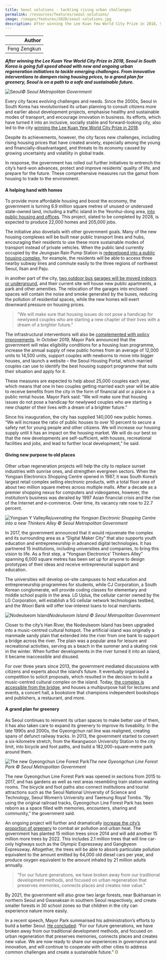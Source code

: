```yaml
---
title: Seoul solutions - tackling rising urban challenges
permalink: /resources/features/seoul-solutions/
image: /images/features/2020/seoul-solutions.jpg
description: After winning the Lee Kuan Yew World City Prize in 2018, Seoul in South Korea is going full speed ahead with new and ongoing urban regeneration initiatives to tackle emerging challenges. From innovative interventions to dampen rising housing prices, to a grand plan for greenery, Seoul is on a path to a safe and sustainable future.
---
```


| Author |
|---:|
| Feng Zengkun |

***After winning the Lee Kuan Yew World City Prize in 2018, Seoul in South Korea is going full speed ahead with new and ongoing urban regeneration initiatives to tackle emerging challenges. From innovative interventions to dampen rising housing prices, to a grand plan for greenery, Seoul is on a path to a safe and sustainable future.***

![Seoul](/images/features/2020/seoul-solutions.jpg/)*© Seoul Metropolitan Government*

Every city faces evolving challenges and needs. Since the 2000s, Seoul in South Korea has revolutionised its urban planning to consult citizens more and earlier about development projects, emphasise healthy and sustainable modes of transport, and encourage innovation in business. Its efforts, which have turned it into an inclusive, socially stable and forward-looking city, also led to the city [winning the Lee Kuan Yew World City Prize in 2018](https://www.ura.gov.sg/Corporate/Media-Room/Media-Releases/pr18-14).

Despite its achievements, however, the city faces new challenges, including rising housing prices that have created anxiety, especially among the young and financially-disadvantaged, and threats to its economy caused by growing uncertainty and volatility in global trade. 

In response, the government has rolled out further initiatives to entrench the city’s hard-won advances, protect and improve residents’ quality of life, and prepare for the future. These comprehensive measures run the gamut from housing to trade to the environment. 

#### **A helping hand with homes**

To provide more affordable housing and boost the economy, the government is turning 6.9 million square metres of unused or underused state-owned land, including a traffic island in the Yeonhui-dong area, [into public housing and offices](http://www.koreaherald.com/view.php?ud=20190123000646). This project, slated to be completed by 2028, is expected to produce 22,000 homes and 205,000 jobs.

The initiative also dovetails with other government goals. Many of the new housing complexes will be built near public transport lines and hubs, encouraging their residents to use these more sustainable modes of transport instead of private vehicles. When the public land currently occupied by the Jeungsan Rain Pump Station is [redeveloped into a public housing complex](http://koreabizwire.com/seoul-to-build-homes-for-younger-generation-using-public-property/142750), for example, the residents will be able to access three nearby subway lines and commute easily to the three regions of northwest Seoul, Ilsan and Paju.  

In another part of the city, [two outdoor bus garages will be moved indoors or underground](http://english.seoul.go.kr/seoul-establishes-compact-city-equipped-with-public-housing-soc-facility/), and their current site will house new public apartments, a park and other amenities. The relocation of the garages into enclosed spaces will contain the noise and smoke generated by the buses, reducing the pollution of residential spaces, while the new homes will exert downward pressure on housing prices.  

> "We will make sure that housing issues do not pose a handicap for newlywed couples who are starting a new chapter of their lives with a dream of a brighter future."

The infrastructural interventions will also be [complemented with policy improvements](http://english.seoul.go.kr/seoul-releases-housing-support-programs-for-newlywed-couples/). In October 2019, Mayor Park announced that the government will relax eligibility conditions for a housing loan programme, increase the annual supply of new public homes from an average of 12,000 units to 14,500 units, support couples with newborns to move into bigger houses, and launch a website – the Seoul Housing Portal, which married couples can use to identify the best housing support programme that suits their situation and apply for it.

These measures are expected to help about 25,000 couples each year, which means that one in two couples getting married each year will be able to receive benefits from the city in the form of financial aid or a place in a public rental house. Mayor Park said: “We will make sure that housing issues do not pose a handicap for newlywed couples who are starting a new chapter of their lives with a dream of a brighter future.”

Since his inauguration, the city has supplied 140,000 new public homes. “We will increase the ratio of public houses to over 10 percent to secure a safety net for young people and other citizens. We will increase our housing supply until it has an impact on the housing market. We will do our best so that the new developments are self-sufficient, with houses, recreational facilities and jobs, and lead to further local development,” he said. 

#### **Giving new purpose to old places**

Other urban regeneration projects will help the city to replace sunset industries with sunrise ones, and strengthen evergreen sectors. When the Yongsan Electronics Shopping Centre opened in 1987, it was South Korea’s largest retail complex selling electronic products, with a total floor area of about two million square metres across multiple malls. After a decade as a premier shopping nexus for computers and videogames, however, the institution’s business was derailed by 1997 Asian financial crisis and the rise of the Internet and e-commerce. Over time, its vacancy rate rose to 22.7 percent. 

![Yongsan Y Valley](/images/features/2020/yongsan-y-valley.jpg/)*Rejuvenating the Yongsan Electronic Shopping Centre into a new Thinkers Alley © Seoul Metropolitan Government*

In 2017, the government announced that it would rejuvenate the complex and its surrounding area as a “Digital Maker City” that also supports youth education and entrepreneurship in advanced digital technologies. It has partnered 15 institutions, including universities and companies, to bring this vision to life. As a first step, a “Yongsan Electronics’ Thinkers Alley” spanning 6,000 square metres has been set up for anyone to design prototypes of their ideas and receive entrepreneurial support and education. 

The universities will develop on-site campuses to host education and entrepreneurship programmes for students, while CJ Corporation, a South Korean conglomerate, will provide coding classes for elementary and middle school pupils in the area. LG Uplus, the cellular carrier owned by the LG Corporation, will establish a 5G cellular network technologies testbed, and the Woori Bank will offer low-interest loans to local merchants. 

![Nodeulseom Island](/images/features/2020/nodeulseoum-island.jpg/)*Nodeulseom Island © Seoul Metropolitan Government*

Closer to the city’s Han River, the Nodeulseom Island has been upgraded into a music-centred cultural hotspot. The artificial island was originally a manmade sandy plain that extended into the river from one bank to support a bridge across the river. The plain was a popular area for leisure and recreational activities, serving as a beach in the summer and a skating rink in the winter. When further developments in the river turned it into an island, it became inaccessible and disused.

For over three years since 2013, the government mediated discussions with citizens and experts about the island’s future. It eventually organised a competition to solicit proposals, which resulted in the decision to build a music-centred cultural complex on the island. Today, [the complex is accessible from the bridge](http://english.seoul.go.kr/opening-of-nodeulseom-a-music-island-with-a-cultural-complex/), and houses a multipurpose hall for lectures and events, a concert hall, a bookstore that champions independent bookshops and publishers, a restaurant, and more. 

#### **A grand plan for greenery**

As Seoul continues to reinvent its urban spaces to make better use of them, it has also taken care to expand its greenery to improve its liveability. In the late 1990s and 2000s, the Gyeongchun rail line was realigned, creating spans of defunct railway tracks. In 2013, the government started to convert a six-kilometre stretch, from the Kwangwoon University Station to the city limit, into bicycle and foot paths, and build a 182,000-square-metre park around them.

![The new Gyeongchun Line Forest Park](/images/features/2020/gyeongchun-forest-park.jpg/)*The new Gyeongchun Line Forest Park © Seoul Metropolitan Government*

The new Gyeongchun Line Forest Park was opened in sections from 2015 to 2017, and has gardens as well as rest areas resembling train station waiting rooms. The bicycle and foot paths also connect institutions and tourist attractions such as the Seoul National University of Science and Technology, Seoul Women’s University and Taereung Royal Tombs. “By using the original railroad tracks, Gyeongchun Line Forest Park has been reborn as a space filled with memories, encounters, sharing and community,” the government said. 

An ongoing project will further and dramatically [increase the city’s proportion of greenery](http://www.koreaherald.com/view.php?ud=20190326000754) to combat air pollution and urban heat. The government has planted 15 million trees since 2014 and will add another 15 million more trees by 2022. This includes 2.1 million trees that will line car-only highways such as the Olympic Expressway and Gangbyeon Expressway. Altogether, the trees will be able to absorb particulate pollution equivalent to the amount emitted by 64,000 old diesel cars per year, and produce oxygen equivalent to the amount inhaled by 21 million adults annually. 

> "For our future generations, we have broken away from our traditional development methods, and focused on urban regeneration that preserves memories, connects places and creates new value."

By 2021, the government will also grow two large forests, near Bukhansan in northern Seoul and Gwanaksan in southern Seoul respectively, and create smaller forests in 30 school zones so that children in the city can experience nature more easily.  

In a recent speech, Mayor Park summarised his administration’s efforts to build a better Seoul. [He concluded](https://www.cityofsydney.nsw.gov.au/__data/assets/pdf_file/0010/313210/Mayor-Park-Keynote-Speech.pdf): “For our future generations, we have broken away from our traditional development methods, and focused on urban regeneration that preserves memories, connects places and creates new value. We are now ready to share our experiences in governance and innovation, and will continue to cooperate with other cities to address common challenges and create a sustainable future.” **<font color="#967942">O</font>**
